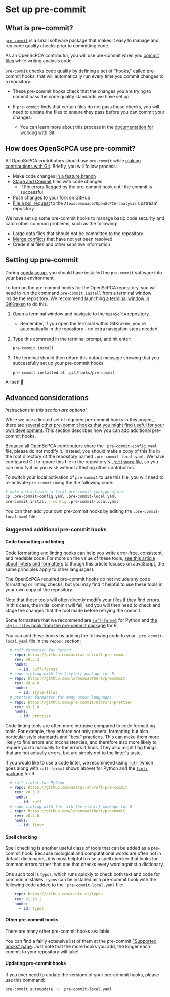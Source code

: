 # Set up pre-commit

## What is pre-commit?

[`pre-commit`](https://pre-commit.com/) is a small software package that makes it easy to manage and run code quality checks prior to committing code.

As an OpenScPCA contributor, you will use pre-commit when you [commit files](../../contributing-to-analyses/working-with-git/making-commits.md) while writing analysis code.

`pre-commit` checks code quality by defining a set of "hooks," called pre-commit hooks, that will automatically run every time you commit changes to a repository.

- These pre-commit hooks check that the changes you are trying to commit pass the code quality standards we have set up.
- If `pre-commit` finds that certain files do not pass these checks, you will need to update the files to ensure they pass before you can commit your changes.

  - You can learn more about this process in the [documentation for working with Git](../../contributing-to-analyses/working-with-git/making-commits.md#pre-commit-checks).

## How does OpenScPCA use pre-commit?

All OpenScPCA contributors should use `pre-commit` while [making contributions with Git](./../../contributing-to-analyses/working-with-git/index.md).
Briefly, you will follow process:

- Make code changes [in a feature branch](../../contributing-to-analyses/working-with-git/working-with-branches.md)
- [Stage and Commit](../../contributing-to-analyses/working-with-git/making-commits.md) files with code changes
    - ‼️ Fix errors flagged by the pre-commit hook until the commit is successful
- [Push changes](../../contributing-to-analyses/working-with-git/push-to-origin.md) to your fork on GitHub
- [File a pull request](../../contributing-to-analyses/creating-pull-requests/index.md) to the `AlexsLemonade/OpenScPCA-analysis` upstream repository


We have set up some pre-commit hooks to manage basic code security and catch other common problems, such as the following:

- Large data files that should not be committed to the repository
- [Merge conflicts](../../contributing-to-analyses/creating-pull-requests/resolve-merge-conflicts.md) that have not yet been resolved
- Credential files and other sensitive information


## Setting up pre-commit

During [conda setup](./setup-conda.md/#set-up-conda), you should have installed the `pre-commit` software into your base environment.

To turn on the pre-commit hooks for the OpenScPCA repository, you will need to run the command `pre-commit install` from a terminal window inside the repository.
We recommend launching [a terminal window in GitKraken](../../software-platforms/general-tools/using-the-terminal.md#how-do-you-access-the-terminal) to do this.

1. Open a terminal window and navigate to the `OpenScPCA` repository.
    - Remember, if you open the terminal within GitKraken, you're automatically in the repository - no extra navigation steps needed!


1. Type this command in the terminal prompt, and hit enter:

    ```sh
    pre-commit install
    ```

1. The terminal should then return this output message showing that you successfully set up your pre-commit hooks:

    ```
    pre-commit installed at .git/hooks/pre-commit
    ```

All set! 🎉


## Advanced considerations

_Instructions in this section are optional._

While we use a limited set of required pre-commit hooks in this project, there are [several other pre-commit hooks that you might find useful for your own development](#suggested-additional-pre-commit-hooks).
This section describes how you can add additional pre-commit hooks.

Because all OpenScPCA contributors share the `.pre-commit-config.yaml` file, please do not modify it.
Instead, you should make a copy of this file in the root directory of the repository named `.pre-commit-local.yaml`.
We have configured Git to ignore this file in the repository's [`.gitignore` file](https://docs.github.com/en/get-started/getting-started-with-git/ignoring-files), so you can modify it as you wish without affecting other contributors.

To switch your local activation of `pre-commit` to use this file, you will need to re-activate `pre-commit` using the the following code:

```sh
# make and activate a local pre-commit configuration
cp .pre-commit-config.yaml .pre-commit-local.yaml
pre-commit install --config .pre-commit-local.yaml
```

You can then add your own pre-commit hooks by editing the `.pre-commit-local.yaml` file.

### Suggested additional pre-commit hooks

#### Code formatting and linting

Code formatting and linting hooks can help you write error-free, consistent, and readable code.
For more on the value of these tools, [see this article about linters and formatters](https://www.freecodecamp.org/news/using-prettier-and-jslint/) (although this article focuses on JavaScript, the same principles apply to other languages).

The OpenScPCA required pre-commit hooks do not include any code formatting or linting checks, but you may find it helpful to use these tools in your own copy of the repository.

Note that these tools will often directly modify your files if they find errors.
In this case, the initial commit will fail, and you will then need to check and stage the changes that the tool made before retrying the commit.

Some formatters that we recommend are [`ruff-format`](https://docs.astral.sh/ruff/formatter/) for Python and [the `style-files` hook from the pre-commit package](https://lorenzwalthert.github.io/precommit/articles/available-hooks.html#style-files) for R.

You can add these hooks by adding the following code to your `.pre-commit-local.yaml` file in the `repos:` section:

```yaml
  # ruff formatter for Python
  - repo: https://github.com/astral-sh/ruff-pre-commit
    rev: v0.3.3
    hooks:
      - id: ruff-format
  # code styling with the {styler} package for R
  - repo: https://github.com/lorenzwalthert/precommit
    rev: v0.4.0
    hooks:
      - id: style-files
  # prettier formatter for many other languages
  - repo: https://github.com/pre-commit/mirrors-prettier
    rev: v3.1.0
    hooks:
      - id: prettier
```

Code linting tools are often more intrusive compared to code formatting tools.
For example, they enforce not only general formatting but also particular style standards and "best" practices.
This can make them more likely to find errors and inconsistencies, and therefore also more likely to require you to manually fix the errors it finds.
They also might flag things that are not actually errors, but are simply not to the linter's taste.

If you would like to use a code linter, we recommend using [`ruff`](https://docs.astral.sh/ruff/) (which goes along with `ruff-format` shown above) for Python and the [`lintr` package](https://lintr.r-lib.org/) for R:

```yaml
  # ruff linter for Python
  - repo: https://github.com/astral-sh/ruff-pre-commit
    rev: v0.3.3
    hooks:
      - id: ruff
  # code linting with the  ith the {lintr} package for R
  - repo: https://github.com/lorenzwalthert/precommit
    rev: v0.4.0
    hooks:
      - id: lintr
```

#### Spell checking

Spell checking is another useful class of tools that can be added as a pre-commit hook.
Because biological and computational words are often not in default dictionaries, it is most helpful to use a spell checker that looks for common errors rather than one that checks every word against a dictionary.

One such tool is `typos`, which runs quickly to check both text and code for common mistakes.
`typos` can be installed as a pre-commit hook with the following code added to the `.pre-commit-local.yaml` file:

```yaml
  - repo: https://github.com/crate-ci/typos
    rev: v1.18.2
    hooks:
      - id: typos
```

#### Other pre-commit hooks

There are many other pre-commit hooks available.

You can find a fairly extensive list of them at the pre-commit ["Supported hooks" page](https://pre-commit.com/hooks.html).
Just note that the more hooks you add, the longer each commit to your repository will take!


#### Updating pre-commit hooks

If you ever need to update the versions of your pre-commit hooks, please use this command:

```sh
pre-commit autoupdate -c .pre-commit-local.yaml
```